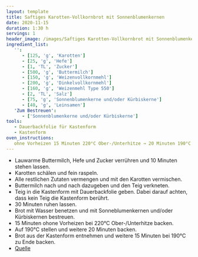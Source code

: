 ```yaml
---
layout: template
title: Saftiges Karotten-Vollkornbrot mit Sonnenblumenkernen
date: 2020-11-15
duration: 1:30 h
servings: 1
header_image: /images/Saftiges Karotten-Vollkornbrot mit Sonnenblumenkernen.jpg
ingredient_list:
   '':
      - [125, 'g', 'Karotten']
      - [25, 'g', 'Hefe']
      - [1, 'TL', 'Zucker']
      - [500, 'g', 'Buttermilch']
      - [150, 'g', 'Weizenvollkornmehl']
      - [200, 'g', 'Dinkelvollkornmehl']
      - [160, 'g', 'Weizenmehl Type 550']
      - [2, 'TL', 'Salz']
      - [75, 'g', 'Sonnenblumenkerne und/oder Kürbiskerne']
      - [40, 'g', 'Leinsamen']
   'Zum Bestreuen':
      - ['Sonnenblumenkerne und/oder Kürbiskerne']
tools:
   - Dauerbackfolie für Kastenform
   - Kastenform
oven_instructions:
   ohne Vorheizen 15 Minuten 220°C Ober-/Unterhitze → 20 Minuten 190°C → 15 Minuten ohne Kastenform 190°C
---
```


- Lauwarme Buttermilch, Hefe und Zucker verrühren und 10 Minuten stehen lassen.
- Karotten schälen und fein raspeln.
- Alle restlichen Zutaten vermengen und mit den Karotten vermischen.
- Buttermilch nach und nach dazugeben und den Teig verkneten.
- Teig in die Kastenform mit Dauerbackfolie geben. Dabei darauf achten, dass kein Teig die Kastenform berührt.
- 30 Minuten ruhen lassen.
- Brot mit Wasser benetzen und mit Sonneblumenkernen und/oder Kürbiskernen bestreuen.
- 15 Minuten ohone Vorheizen bei 220°C Ober-/Unterhitze backen.
- Auf 190°C stellen und weitere 20 Minuten backen.
- Brot aus der Kastenform entnehmen und weitere 15 Minuten bei 190°C zu Ende backen.
- <a href='https://wiewowasistgut.com/karotten-vollkornbrot-reinert-herzenssache/'>Quelle</a>
